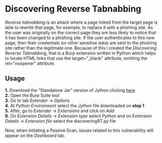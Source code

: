 # Discovering Reverse Tabnabbing

*Reverse tabnabbing* is an attack where a page linked from the target page is able to rewrite that page, for example, to replace it with a phishing site. As the user was originally on the correct page they are less likely to notice that it has been changed to a phishing site. If the user authenticates to this new page, then their credentials (or other sensitive data) are sent to the phishing site rather than the legitimate one.
Because of this I created the *Discovering Reverse Tabnabbing*, that is a Burp extension written in Python which helps to locate HTML links that use the target="_blank" attribute, omitting the rel="noopener" attribute. 

## Usage 
**1.** Download the "Standalone Jar" version of Jython clicking <a href="http://www.jython.org/downloads.html">here</a>  
**2.** Open the Burp Suite tool  
**3.** Go to tab *Extender* -> *Options*  
**4.** At *Python Environment* select the *Jython* file downloaded on **step 1**  
**5.** After, go to *Extender* -> *Extensions* and click on *Add*  
**6.** On *Extension Details* -> *Extension type* select *Python* and on *Extension Details* -> *Extension file* select the discoveringRT.py file  

Now, when initiating a Passive Scan, issues related to this vulnerability will appear on the *Dashboard* tab.
